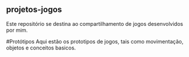 ## projetos-jogos
Este repositório se destina ao compartilhamento de jogos desenvolvidos por mim.


#Protótipos
Aqui estão os prototipos de jogos, tais como movimentação, objetos e conceitos basicos.

